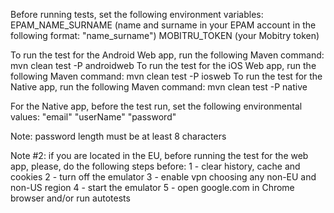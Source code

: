 Before running tests, set the following environment variables:
EPAM_NAME_SURNAME (name and surname in your EPAM account in the following format: "name_surname")
MOBITRU_TOKEN (your Mobitry token)

To run the test for the Android Web app, run the following Maven command: mvn clean test -P androidweb
To run the test for the iOS Web app, run the following Maven command: mvn clean test -P iosweb
To run the test for the Native app, run the following Maven command: mvn clean test -P native

For the Native app, before the test run, set the following environmental values:
"email"
"userName"
"password"

Note: password length must be at least 8 characters

Note #2: if you are located in the EU, before running the test for the web app, please, do the following steps before:
1 - clear history, cache and cookies
2 - turn off the emulator
3 - enable vpn choosing any non-EU and non-US region
4 - start the emulator
5 - open google.com in Chrome browser and/or run autotests
